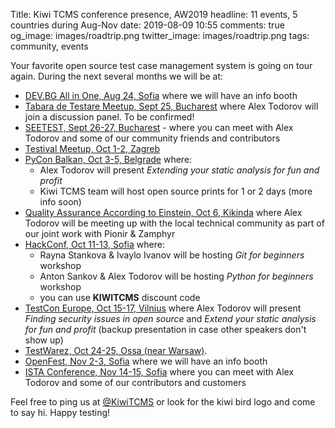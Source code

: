 Title: Kiwi TCMS conference presence, AW2019
headline: 11 events, 5 countries during Aug-Nov
date: 2019-08-09 10:55
comments: true
og_image: images/roadtrip.png
twitter_image: images/roadtrip.png
tags: community, events

Your favorite open source test case management system is going on tour again.
During the next several months we will be at:

* [DEV.BG All in One, Aug 24, Sofia](https://www.facebook.com/events/647230689047274/)
  where we will have an info booth
* [Tabara de Testare Meetup, Sept 25, Bucharest](https://www.facebook.com/Tabara.de.Testare/)
  where Alex Todorov will join a discussion panel. To be confirmed!
* [SEETEST, Sept 26-27, Bucharest](https://seetest.org/) -
  where you can meet with Alex Todorov and some of our community friends and contributors
* [Testival Meetup, Oct 1-2, Zagreb](https://www.meetup.com/testival/)
* [PyCon Balkan, Oct 3-5, Belgrade](https://pyconbalkan.com/) where:
    - Alex Todorov will present *Extending your static analysis for fun and profit*
    - Kiwi TCMS team will host open source prints for 1 or 2 days (more info soon)
* [Quality Assurance According to Einstein, Oct 6, Kikinda](https://pionir.zamphyr.com/)
  where Alex Todorov will be meeting up with the local technical community as part of our
  joint work with Pionir &amp; Zamphyr
* [HackConf, Oct 11-13, Sofia](https://www.hackconf.bg/bg/) where:
    - Rayna Stankova &amp; Ivaylo Ivanov will be hosting *Git for beginners* workshop
    - Anton Sankov &amp; Alex Todorov will be hosting *Python for beginners* workshop
    - you can use **KIWITCMS** discount code
* [TestCon Europe, Oct 15-17, Vilnius](https://www.testcon.lt/)
  where Alex Todorov will present *Finding security issues in open source*
  and *Extend your static analysis for fun and profit* (backup presentation
  in case other speakers don't show up)
* [TestWarez, Oct 24-25, Ossa (near Warsaw)](https://2019.testwarez.pl/).
* [OpenFest, Nov 2-3, Sofia](http://www.openfest.org/)
  where we will have an info booth
* [ISTA Conference, Nov 14-15, Sofia](https://www.istacon.org/)
  where you can meet with Alex Todorov and some of our contributors and
  customers


Feel free to ping us at [@KiwiTCMS](https://twitter.com/KiwiTCMS) or look for the
kiwi bird logo and come to say hi. Happy testing!

